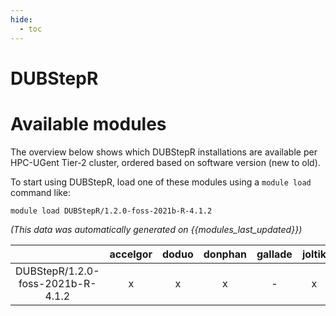 ```yaml
---
hide:
  - toc
---
```


DUBStepR
========

# Available modules


The overview below shows which DUBStepR installations are available per HPC-UGent Tier-2 cluster, ordered based on software version (new to old).

To start using DUBStepR, load one of these modules using a `module load` command like:

```shell
module load DUBStepR/1.2.0-foss-2021b-R-4.1.2
```

*(This data was automatically generated on {{modules_last_updated}})*  

| |accelgor|doduo|donphan|gallade|joltik|shinx|skitty|
| :---: | :---: | :---: | :---: | :---: | :---: | :---: | :---: |
|DUBStepR/1.2.0-foss-2021b-R-4.1.2|x|x|x|-|x|-|-|
